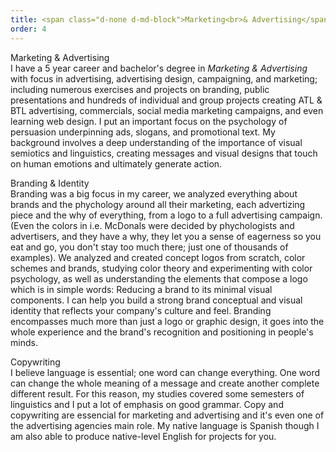 ```yaml
---
title: <span class="d-none d-md-block">Marketing<br>& Advertising</span><span class="d-block d-md-none">Marketing<br>& Advertising</span>
order: 4
---
```


<p><span class="font-light">Marketing & Advertising</span><br>I have a 5 year career and bachelor's degree in <em class="font-ultra-light text-italic">Marketing & Advertising</em> with focus in advertising, advertising design, campaigning, and marketing; including numerous exercises and projects on branding, public presentations and hundreds of individual and group projects creating ATL & BTL advertising, commercials, social media marketing campaigns, and even learning web design. I put an important focus on the psychology of persuasion underpinning ads, slogans, and promotional text. My background involves a deep understanding of the importance of visual semiotics and linguistics, creating messages and visual designs that touch on human emotions and ultimately generate action.</p>

<p><span class="font-light">Branding & Identity</span><br>Branding was a big focus in my career, we analyzed everything about brands and the phychology around all their marketing, each advertizing piece and the why of everything, from a logo to a full advertising campaign. (Even the colors in i.e. McDonals were decided by phychologists and advertisers, and they have a why, they let you a sense of eagerness so you eat and go, you don't stay too much there; just one of thousands of examples). We analyzed and created concept logos from scratch, color schemes and brands, studying color theory and experimenting with color psychology, as well as understanding the elements that compose a logo which is in simple words: Reducing a brand to its minimal visual components. I can help you build a strong brand conceptual and visual identity that reflects your company's culture and feel. Branding encompasses much more than just a logo or graphic design, it goes into the whole experience and the brand's recognition and positioning in people's minds.</p>

<p><span class="font-light">Copywriting</span><br>I believe language is essential; one word can change everything. One word can change the whole meaning of a message and create another complete different result. For this reason, my studies covered some semesters of linguistics and I put a lot of emphasis on good grammar. Copy and copywriting are essencial for marketing and advertising and it's even one of the advertising agencies main role. My native language is Spanish though I am also able to produce native-level English for projects for you.</p>